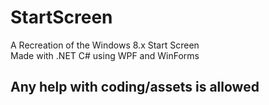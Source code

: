 # StartScreen
A Recreation of the Windows 8.x Start Screen<br>
Made with .NET C# using WPF and WinForms
## Any help with coding/assets is allowed
